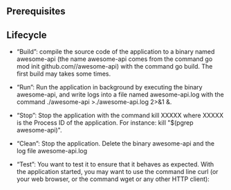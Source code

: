 ## Prerequisites
## Lifecycle

- “Build”: compile the source code of the application to a binary named awesome-api (the name awesome-api comes from the command go mod init github.com/<your github handle>/awesome-api) with the command go build. The first build may takes some times.

- “Run”: Run the application in background by executing the binary awesome-api, and write logs into a file named awesome-api.log with the command ./awesome-api >./awesome-api.log 2>&1 &.

- “Stop”: Stop the application with the command kill XXXXX where XXXXX is the Process ID of the application. For instance: kill "$(pgrep awesome-api)".

- “Clean”: Stop the application. Delete the binary awesome-api and the log file awesome-api.log

- “Test”: You want to test it to ensure that it behaves as expected. With the application started, you may want to use the command line curl (or your web browser, or the command wget or any other HTTP client):